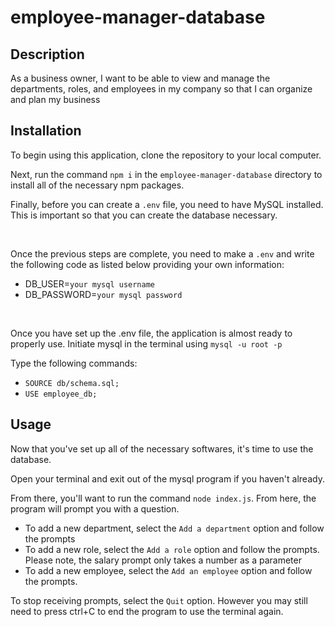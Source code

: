 # employee-manager-database

## Description

As a business owner, I want to be able to view and manage the departments, roles, and employees in my company so that I can organize and plan my business

## Installation

To begin using this application, clone the repository to your local computer.

Next, run the command `npm i` in the `employee-manager-database` directory to install all of the necessary npm packages.

Finally, before you can create a `.env` file, you need to have MySQL installed. This is important so that you can create the database necessary.

</br>

Once the previous steps are complete, you need to make a `.env` and write the following code as listed below providing your own information:
* DB_USER=`your mysql username`
* DB_PASSWORD=`your mysql password`

</br>

Once you have set up the .env file, the application is almost ready to properly use. Initiate mysql in the terminal using `mysql -u root -p`

Type the following commands:
* `SOURCE db/schema.sql;`
* `USE employee_db;`

## Usage

Now that you've set up all of the necessary softwares, it's time to use the database.

Open your terminal and exit out of the mysql program if you haven't already. 

From there, you'll want to run the command `node index.js`. From here, the program will prompt you with a question.

* To add a new department, select the `Add a department` option and follow the prompts
* To add a new role, select the `Add a role` option and follow the prompts. Please note, the salary prompt only takes a number as a parameter
* To add a new employee, select the `Add an employee` option and follow the prompts.

To stop receiving prompts, select the `Quit` option. However you may still need to press ctrl+C to end the program to use the terminal again. 
